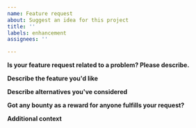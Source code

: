 ```yaml
---
name: Feature request
about: Suggest an idea for this project
title: ''
labels: enhancement
assignees: ''

---
```


<!--
Your feature may already be requested!
Please search on the [issue tracker](https://github.com/TF2Autobot/autobot.tf/search?type=Issues) before creating one.
-->

**Is your feature request related to a problem? Please describe.**
<!--
A clear and concise description of what the problem is. Ex. I'm always frustrated when [...]
-->

**Describe the feature you'd like**
<!--
A clear and concise description of what you want to happen.
-->

**Describe alternatives you've considered**
<!--
A clear and concise description of any alternative solutions or features you've considered.
-->

**Got any bounty as a reward for anyone fulfills your request?**
<!--
Bounty: (could be anything. You'll need to send this item to me once someone solves your request.)
Discord Name: (Example - IdiNium#8965, and make sure you're TF2Autobot Discord server member: https://discord.gg/4k5tmMkXjB)
-->

**Additional context**
<!--
Add any other context or screenshots about the feature request here.
-->
